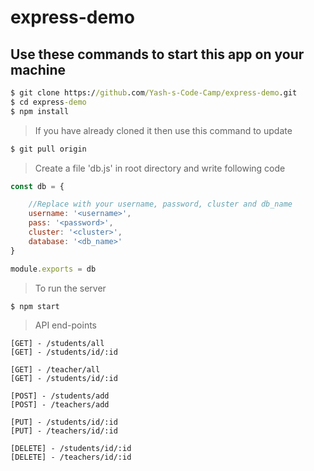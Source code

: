# express-demo

## Use these commands to start this app on your machine

```cmd
$ git clone https://github.com/Yash-s-Code-Camp/express-demo.git
$ cd express-demo
$ npm install
```

> If you have already cloned it then use this command to update

```cmd
$ git pull origin
```

> Create a file 'db.js' in root directory and write following code

```javascript
const db = {

    //Replace with your username, password, cluster and db_name
    username: '<username>',
    pass: '<password>',
    cluster: '<cluster>',
    database: '<db_name>'
}

module.exports = db
```

> To run the server

```cmd
$ npm start
```

> API end-points

```
[GET] - /students/all
[GET] - /students/id/:id

[GET] - /teacher/all
[GET] - /students/id/:id

[POST] - /students/add
[POST] - /teachers/add

[PUT] - /students/id/:id
[PUT] - /teachers/id/:id

[DELETE] - /students/id/:id
[DELETE] - /teachers/id/:id

```
